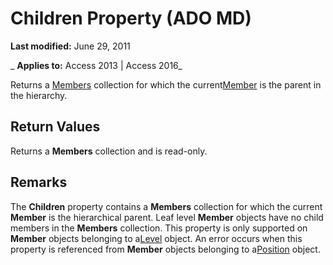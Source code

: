 
# Children Property (ADO MD)

 **Last modified:** June 29, 2011

 _ **Applies to:** Access 2013 | Access 2016_



Returns a [Members](1389c554-e4f1-107d-22c6-7fe851d53d23.md) collection for which the current[Member](d80c024a-07dc-7a35-f8f2-b4d5b19d89e4.md) is the parent in the hierarchy.

## Return Values

Returns a  **Members** collection and is read-only.


## Remarks

The  **Children** property contains a **Members** collection for which the current **Member** is the hierarchical parent. Leaf level **Member** objects have no child members in the **Members** collection. This property is only supported on **Member** objects belonging to a[Level](ddbcabce-8777-1068-98a3-be209084f497.md) object. An error occurs when this property is referenced from **Member** objects belonging to a[Position](f8d33cbf-6196-cce4-a140-75521677f1f4.md) object.

